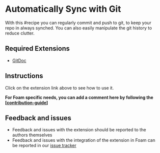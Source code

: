 # Automatically Sync with Git

With this #recipe you can regularly commit and push to git, to keep your repo in always synched.
You can also easily manipulate the git history to reduce clutter.

## Required Extensions

 - [GitDoc](https://marketplace.visualstudio.com/items?itemName=vsls-contrib.gitdoc)

## Instructions

Click on the extension link above to see how to use it.

__For Foam specific needs, you can add a comment here by following the [[contribution-guide]]__

## Feedback and issues

- Feedback and issues with the extension should be reported to the authors themselves
- Feedback and issues with the integration of the extension in Foam can be reported in our [issue tracker](https://github.com/foambubble/foam/issues)




[//begin]: # "Autogenerated link references for markdown compatibility"
[contribution-guide]: ../contribution-guide "Contribution Guide"
[//end]: # "Autogenerated link references"
